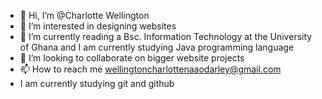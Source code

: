 - 👋 Hi, I’m @Charlotte  Wellington
- 👀 I’m interested in designing websites
- 🌱 I’m currently reading a  Bsc. Information Technology at the University of Ghana  and  I am currently studying Java programming language
- 💞️ I’m looking to collaborate on bigger website projects
- 📫 How to reach me wellingtoncharlottenaaodarley@gmail.com
- I am currently studying git and github

<!---
CharlyWells/CharlyWells is a ✨ special ✨ repository because its `README.md` (this file) appears on your GitHub profile.
You can click the Preview link to take a look at your changes.
--->
